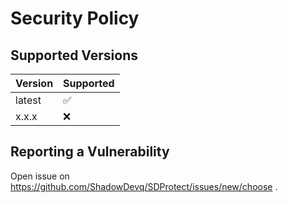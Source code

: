 # Security Policy

## Supported Versions

| Version | Supported          |
| ------- | ------------------ |
| latest  | :white_check_mark: |
| x.x.x   | :x:                |

## Reporting a Vulnerability

Open issue on https://github.com/ShadowDevq/SDProtect/issues/new/choose .
